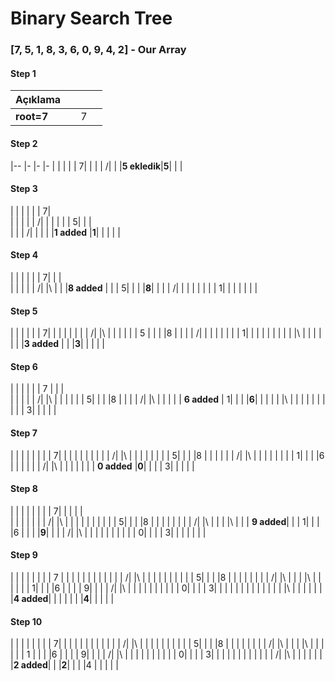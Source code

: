 # Binary Search Tree

### [7, 5, 1, 8, 3, 6, 0, 9, 4, 2] - Our Array

#### Step 1
|     Açıklama    |  |  |  |
|--               |- |- |- |
|**root=7**       |  | 7|  |

#### Step 2
|--           |-    |- |- |
|             |     |  | 7|
|             |     | /|  |
|**5 ekledik**|**5**|  |  |

#### Step 3
|               |     |  |  |  | 7|  
|               |     |  |  | /|  | 
|               |     |  | 5|  |  |  
|               |     | /|  |  |  | 
|**1 added**  |**1**|  |  |  |  |

#### Step 4
|               |  |  |  |  | 7|  |     |  
|               |  |  |  | /|  |\ |     | 
|**8 added**  |  |  | 5|  |  |  |**8**| 
|               |  | /|  |  |  |  |     | 
|               | 1|  |  |  |  |  |     |

#### Step 5
|               |  |  |     |  | 7|  |  | 
|               |  |  |     | /|  |\ |  | 
|               |  |  | 5   |  |  |  |8 | 
|               |  | /|     |  |  |  |  | 
|               | 1|  |     |  |  |  |  |
|               |  |\ |     |  |  |  |  |
|**3 added**  |  |  |**3**|  |  |  |  |

#### Step 6
|               |  |  |  |  | 7   |  |  |  
|               |  |  |  | /|     |\ |  | 
|               |  |  | 5|  |     |  |8 | 
|               |  | /|  |\ |     |  |  | 
| **6 added** | 1|  |  |  |**6**|  |  |
|               |  |\ |  |  |     |  |  |
|               |  |  | 3|  |     |  |  |

#### Step 7
|                |     |  |  |  |  |  | 7|  |  |
|                |     |  |  |  |  | /|  |\ |  |
|                |     |  |  |  | 5|  |  |  |8 |
|                |     |  |  | /|  |\ |  |  |  |
|                |     |  | 1|  |  |  |6 |  |  |
|                |     | /|  |\ |  |  |  |  |  |
| **0 added**  |**0**|  |  |  | 3|  |  |  |  |

#### Step 8
|              |  |  |  |  |  |  | 7|  |  |  |     |  
|              |  |  |  |  |  | /|  |\ |  |  |     | 
|              |  |  |  |  | 5|  |  |  |8 |  |     | 
|              |  |  |  | /|  |\ |  |  |  |\ |     | 
| **9 added**|  |  | 1|  |  |  |6 |  |  |  |**9**|
|              |  | /|  |\ |  |  |  |  |  |  |     |
|              | 0|  |  |  | 3|  |  |  |  |  |     |

#### Step 9
|             |  |  |  |  |  |  | 7   |  |  |  |  | 
|             |  |  |  |  |  | /|     |\ |  |  |  | 
|             |  |  |  |  | 5|  |     |  |8 |  |  | 
|             |  |  |  | /|  |\ |     |  |  |\ |  |
|             |  |  | 1|  |  |  |6    |  |  |  | 9|
|             |  | /|  |\ |  |  |     |  |  |  |  |
|             | 0|  |  |  | 3|  |     |  |  |  |  |
|             |  |  |  |  |  |\ |     |  |  |  |  |
|**4 added**|  |  |  |  |  |  |**4**|  |  |  |  |

#### Step 10
|             |  |  |     |  |  |  | 7|  |  |  |  | 
|             |  |  |     |  |  | /|  |\ |  |  |  | 
|             |  |  |     |  | 5|  |  |  |8 |  |  | 
|             |  |  |     | /|  |\ |  |  |  |\ |  | 
|             |  |  | 1   |  |  |  |6 |  |  |  | 9|
|             |  | /|     |\ |  |  |  |  |  |  |  |
|             | 0|  |     |  | 3|  |  |  |  |  |  |
|             |  |  |     | /|  |\ |  |  |  |  |  |
|**2 added**|  |  |**2**|  |  |  |4 |  |  |  |  |
